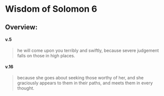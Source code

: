 # Wisdom of Solomon 6

## Overview:


#### v.5
>he will come upon you terribly and swiftly, because severe judgement falls on those in high places.

#### v.16
>because she goes about seeking those worthy of her, and she graciously appears to them in their paths, and meets them in every thought.

